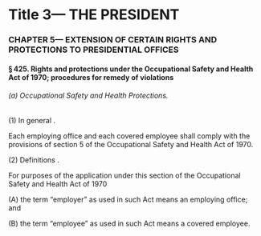 
# Title 3— THE PRESIDENT
### CHAPTER 5— EXTENSION OF CERTAIN RIGHTS AND PROTECTIONS TO PRESIDENTIAL OFFICES
#### § 425. Rights and protections under the Occupational Safety and Health Act of 1970; procedures for remedy of violations
###### (a) Occupational Safety and Health Protections.

(1) In general .

Each employing office and each covered employee shall comply with the provisions of section 5 of the Occupational Safety and Health Act of 1970.

(2) Definitions .

For purposes of the application under this section of the Occupational Safety and Health Act of 1970

(A) the term “employer” as used in such Act means an employing office; and

(B) the term “employee” as used in such Act means a covered employee.
